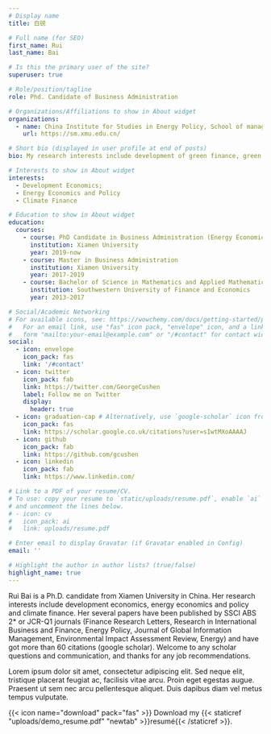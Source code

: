 ```yaml
---
# Display name
title: 白锐

# Full name (for SEO)
first_name: Rui
last_name: Bai

# Is this the primary user of the site?
superuser: true

# Role/position/tagline
role: Phd. Candidate of Business Administration

# Organizations/Affiliations to show in About widget
organizations:
  - name: China Institute for Studies in Energy Policy, School of management, Xiamen University
    url: https://sm.xmu.edu.cn/

# Short bio (displayed in user profile at end of posts)
bio: My research interests include development of green finance, green innovation and high-quality economic development.

# Interests to show in About widget
interests:
  - Development Economics;
  - Energy Economics and Policy
  - Climate Finance

# Education to show in About widget
education:
  courses:
    - course: PhD Candidate in Business Administration (Energy Economics and Management)
      institution: Xiamen University
      year: 2019-now
    - course: Master in Business Administration
      institution: Xiamen University
      year: 2017-2019
    - course: Bachelor of Science in Mathematics and Applied Mathematics; Bachelor of Economics
      institution: Southwestern University of Finance and Economics
      year: 2013-2017

# Social/Academic Networking
# For available icons, see: https://wowchemy.com/docs/getting-started/page-builder/#icons
#   For an email link, use "fas" icon pack, "envelope" icon, and a link in the
#   form "mailto:your-email@example.com" or "/#contact" for contact widget.
social:
  - icon: envelope
    icon_pack: fas
    link: '/#contact'
  - icon: twitter
    icon_pack: fab
    link: https://twitter.com/GeorgeCushen
    label: Follow me on Twitter
    display:
      header: true
  - icon: graduation-cap # Alternatively, use `google-scholar` icon from `ai` icon pack
    icon_pack: fas
    link: https://scholar.google.co.uk/citations?user=sIwtMXoAAAAJ
  - icon: github
    icon_pack: fab
    link: https://github.com/gcushen
  - icon: linkedin
    icon_pack: fab
    link: https://www.linkedin.com/

# Link to a PDF of your resume/CV.
# To use: copy your resume to `static/uploads/resume.pdf`, enable `ai` icons in `params.yaml`,
# and uncomment the lines below.
# - icon: cv
#   icon_pack: ai
#   link: uploads/resume.pdf

# Enter email to display Gravatar (if Gravatar enabled in Config)
email: ''

# Highlight the author in author lists? (true/false)
highlight_name: true
---
```


Rui Bai is a Ph.D. candidate from Xiamen University in China. Her research interests include development economics, energy economics and policy and climate finance. Her several papers have been published by SSCI ABS 2* or JCR-Q1 journals (Finance Research Letters, Research in International Business and Finance, Energy Policy, Journal of Global Information Management, Environmental Impact Assessment Review, Energy) and have got more than 60 citations (google scholar). Welcome to any scholar questions and communication, and thanks for any job recommendations.

Lorem ipsum dolor sit amet, consectetur adipiscing elit. Sed neque elit, tristique placerat feugiat ac, facilisis vitae arcu. Proin eget egestas augue. Praesent ut sem nec arcu pellentesque aliquet. Duis dapibus diam vel metus tempus vulputate.

{{< icon name="download" pack="fas" >}} Download my {{< staticref "uploads/demo_resume.pdf" "newtab" >}}resumé{{< /staticref >}}.
